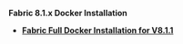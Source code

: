 <strong>Fabric 8.1.x Docker Installation<strong>

<ul>
<li><a href="/articles/98_maintenance_and_operational/Installations/Docker/Fabric/Fabric_Full_Docker_Install_V8.1.1.md">Fabric Full Docker Installation for V8.1.1</a></li>
</ul>
